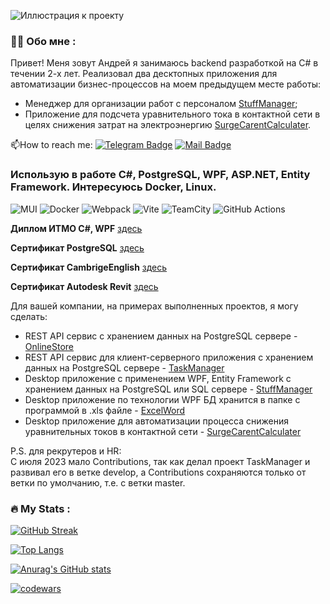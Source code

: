 ![Иллюстрация к проекту](https://vscode.ru/wp-content/uploads/2017/11/hello-world.jpg)
### :man_technologist: Обо мне :

Привет! Меня зовут Андрей я занимаюсь backend разработкой на C# в течении 2-х лет. Реализовал два десктопных приложения для автоматизации бизнес-процессов на моем предыдущем месте работы:
- Менеджер для организации работ с персоналом [StuffManager](https://github.com/AndreyZhiyanov/StaffManager);
- Приложение для подсчета уравнительного тока в контактной сети в целях снижения затрат на электроэнергию [SurgeCarentCalculater](https://github.com/ZhiyanovAndrey/WpfMVVMsurgeCarentCalculater).

:mailbox:How to reach me: [![Telegram Badge](https://img.shields.io/badge/-ZhiyanovAndrey-blue?style=flat&logo=Telegram&logoColor=white)](https://t.me/aazhiyanov)
[![Mail Badge](https://img.shields.io/badge/Gmail-D14836?style=for-the-badge&logo=gmail&logoColor=white)](https://mail.google.com/mail/u/0/#inbox)



### Использую в работе C#, PostgreSQL, WPF, ASP.NET, Entity Framework.  Интересуюсь Docker, Linux.
![MUI](https://img.shields.io/badge/MUI-%230081CB.svg?style=for-the-badge&logo=mui&logoColor=white)
![Docker](https://img.shields.io/badge/Docker-316192?style=for-the-badge&logo=docker&logoColor=white)
![Webpack](https://img.shields.io/badge/webpack-%238DD6F9.svg?style=for-the-badge&logo=webpack&logoColor=black)
![Vite](https://img.shields.io/badge/vite-%23646CFF.svg?style=for-the-badge&logo=vite&logoColor=white)
![TeamCity](https://img.shields.io/badge/teamcity-000000.svg?style=for-the-badge&logo=teamcity&logoColor=white)
![GitHub Actions](https://img.shields.io/badge/github%20actions-%232671E5.svg?style=for-the-badge&logo=githubactions&logoColor=white)

  
**Диплом ИТМО C#, WPF** [здесь](https://github.com/ZhiyanovAndrey/ZhiyanovAndrey/blob/main/2022-04-30%20%D0%B4%D0%B8%D0%BF%D0%BB%D0%BE%D0%BC%20%D0%98%D0%A2%D0%9C%D0%9E.pdf)

**Сертификат PostgreSQL** [здесь](https://github.com/ZhiyanovAndrey/ZhiyanovAndrey/blob/main/stepik-certificate-97207-fa9faa4.pdf)

**Сертификат CambrigeEnglish** [здесь](https://github.com/ZhiyanovAndrey/ZhiyanovAndrey/blob/main/photo_2024-02-22_10-07-38.jpg)

**Сертификат Autodesk Revit** [здесь](https://github.com/ZhiyanovAndrey/ZhiyanovAndrey/blob/main/2022-03-22%20AutoDesk%20Revit%20%D0%B4%D0%BB%D1%8F%20%D0%90%D1%80%D1%85%D0%B8%D1%82%D0%B5%D0%BA%D1%82%D0%BE%D1%80%D0%BE%D0%B2%20%D1%81%D0%B5%D1%80%D1%82%D0%B8%D1%84%D0%B8%D0%BA%D0%B0%D1%82.pdf)


Для вашей компании, на примерах выполненных проектов, я могу сделать:

- REST API сервис с хранением данных на PostgreSQL сервере - [OnlineStore](https://github.com/ZhiyanovAndrey/OnlineStore)
- REST API сервис для клиент-серверного приложения с хранением данных на PostgreSQL сервере - [TaskManager](https://github.com/ZhiyanovAndrey/TaskManagerCourse)
- Desktop приложение с применением WPF, Entity Framework с хранением данных на PostgreSQL или SQL сервере  - [StuffManager](https://github.com/ZhiyanovAndrey/StaffManager)
- Desktop приложение по технологии WPF БД хранится в папке с программой в .xls файле - [ExcelWord](https://github.com/ZhiyanovAndrey/FromExcelWord)
- Desktop приложение для автоматизации процесса снижения уравнительных токов в контактной сети - [SurgeCarentCalculater](https://github.com/ZhiyanovAndrey/WpfMVVMsurgeCarentCalculater)

P.S. для рекрутеров и HR:  
С июля 2023 мало Contributions, так как делал проект TaskManager и развивал его в ветке develop, а Contributions сохраняются только от ветки по умолчанию, т.е. с ветки master. 
### :fire: My Stats :


[![GitHub Streak](https://streak-stats.demolab.com?user=ZhiyanovAndrey&theme=transparent&hide_border=true&mode=weekly&fire=FF2222&dates=2C68F6&currStreakLabel=2C68F6&currStreakNum=2C68F6)](https://github.com/ZhiyanovAndrey)


[![Top Langs](https://github-readme-stats.vercel.app/api/top-langs/?username=ZhiyanovAndrey&layout=compact)](https://github.com/ZhiyanovAndrey/github-readme-stats)

[![Anurag's GitHub stats](https://github-readme-stats.vercel.app/api?username=ZhiyanovAndrey)](https://github.com/ZhiyanovAndrey/github-readme-stats)

[![codewars](https://www.codewars.com/users/ZhiyanovAndrey/badges/large)](https://www.codewars.com/users/ZhiyanovAndrey)

<!--
**ZhiyanovAndrey/ZhiyanovAndrey** is a ✨ _special_ ✨ repository because its `README.md` (this file) appears on your GitHub profile.

![Иллюстрация к проекту](https://github.com/jon/coolproject/raw/master/image/image.png)

![Image alt](https://github.com/{username}/{repository}/raw/{branch}/{path}/image.png)

{username} — ваш ник на ГитХабе;
{repository} — репозиторий где хранятся картинки;
{branch} — ветка репозитория;
{path} — путь к месту нахождения картинки.

Here are some ideas to get you started:

- 🔭 I’m currently working on ...
- 🌱 I’m currently learning ...
- 👯 I’m looking to collaborate on ...
- 🤔 I’m looking for help with ...
- 💬 Ask me about ...
- 📫 How to reach me: ...
- 😄 Pronouns: ...
- ⚡ Fun fact: ...
-->
